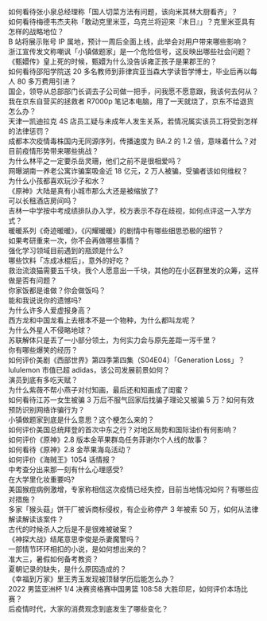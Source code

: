 如何看待张小泉总经理称「国人切菜方法有问题，该向米其林大厨看齐」？  
如何看待梅德韦杰夫称「敢动克里米亚，乌克兰将迎来『末日』」？克里米亚具有怎样的战略地位？  
B 站将展示账号 IP 属地，预计一周后全面上线，此举会对用户带来哪些影响？  
浙江宣传发文称嘲讽「小镇做题家」是一个危险信号，这反映出哪些社会问题？  
《甄嬛传》皇上死的时候，甄嬛为什么没告诉雍正孩子是果郡王的？  
如何看待邵阳学院送 20 多名教师到菲律宾亚当森大学读哲学博士，毕业后再以每人 80 多万费用引进？  
国企，领导从总部部门长调去子公司做一把手，问我愿不愿意跟，我该何去何从？  
我在京东自营买的拯救者 R7000p 笔记本电脑，用了一天就烧了，京东不给退货怎么办？  
天津一凯迪拉克 4S 店员工疑与未成年人发生关系，若情况属实该员工将受到怎样的法律惩罚？  
成都本次疫情毒株国内无同源序列，传播速度为 BA.2 的 1.2 倍，意味着什么？对目前疫情形势带来哪些挑战？  
为什么林平之一定要杀岳灵珊，他们之前不是很相爱吗？  
网曝湖南一养老公寓诈骗案吸金近 18 亿元，2 万人被骗，受骗者该如何维权？  
为什么小孩都喜欢玩沙子和水？  
《原神》大陆是真有小城市那么大还是被缩放了?  
可以长租酒店房间吗？  
吉林一中学按中考成绩排队办入学，校方表示不存在歧视，如何点评这一入学方式？  
暖暖系列《奇迹暖暖》，《闪耀暖暖》的剧情中有哪些细思恐极的细节？  
如果考研重来一次，你不会再做哪些事情？  
强化学习领域目前遇到的瓶颈是什么?  
哪些饮料「冻成冰棍后」，意外的好吃？  
救治流浪猫需要五千块，我个人愿意出一千块，其他的在小区群里发的众筹，这样做是否有问题？  
你家饭都是谁做？你会做饭吗？  
能和我说说你的遗憾吗?  
为什么许多人爱虚报身高？  
西方龙和中国龙看上去根本不是一个物种，为什么都叫龙呢？  
为什么外星人不侵略地球？  
苏联解体只是丢了一小部分领土，为何实力会与原先差距一泻千里？  
你有哪些爆笑的经历？  
如何评价美剧《西部世界》第四季第四集（S04E04）「Generation Loss」？  
lululemon 市值已超 adidas，该公司发展前景如何？  
演员到底有多吃天赋？  
为什么紫薇不帮小燕子对付知画，最后还和知画成了闺蜜？  
如何看待江苏一女生被骗 3 万后不服气回家后找骗子理论又被骗 5 万？如何有效预防识别网络诈骗行为？  
小镇做题家到底是什么意思？这个梗怎么来的？  
如何评价美国总统拜登的首次中东之行？对地区局势和国际油价有何影响？  
如何评价《原神》2.8 版本金苹果群岛任务菲谢尔个人线的故事？  
如何看待《原神》2.8 金苹果海岛活动？  
如何评价《海贼王》1054 话情报？  
中考查分出来那一刻有什么心理感受?  
在大学里化妆重要吗?  
美国猴痘病例激增，专家称相信这次疫情已经失控，目前当地情况如何？有哪些应对措施？  
多家「猴头菇」饼干厂被诉商标侵权，有企业称停产 3 年被索 50 万，如何从法律解读解读该案件？  
古代的时候杀人之后是不是很难被破案？  
《神探大战》结尾意思李俊是杀妻魔警吗？  
一部情节环环相扣的小说，是如何想出来的？  
准大三，暑假如何备考教资？  
夏朝记录的缺失，是什么原因造成的？  
《幸福到万家》里王秀玉发现被顶替学历后能怎么办？  
2022 男篮亚洲杯 1/4 决赛资格赛中国男篮 108:58 大胜印尼，如何评价本场比赛？  
后疫情时代，大家的消费观念到底发生了哪些变化？  
